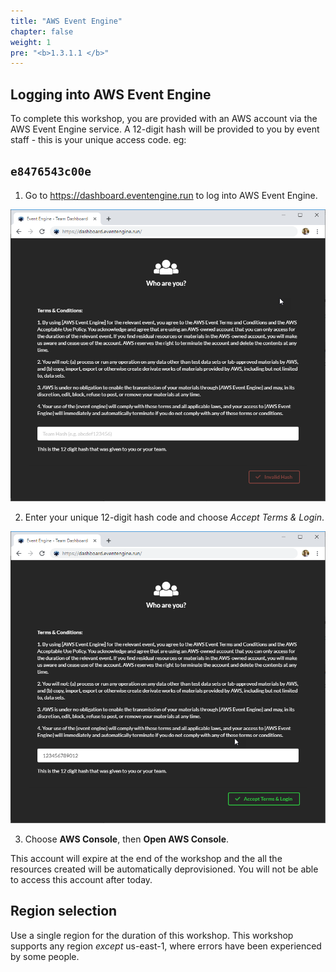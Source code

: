 ```yaml
---
title: "AWS Event Engine"
chapter: false
weight: 1
pre: "<b>1.3.1.1 </b>"
---
```



## Logging into AWS Event Engine

To complete this workshop, you are provided with an AWS account via the AWS Event Engine service. A 12-digit hash will be provided to you by event staff - this is your unique access code.
eg:
## `e8476543c00e`


1. Go to https://dashboard.eventengine.run to log into AWS Event Engine.

![Step 1](c9-step1.png)

2. Enter your unique 12-digit hash code and choose *Accept Terms & Login*.

![Step 2](c9-step2.png)

3. Choose **AWS Console**, then **Open AWS Console**.

This account will expire at the end of the workshop and the all the resources created will be automatically deprovisioned. You will not be able to access this account after today.

## Region selection

Use a single region for the duration of this workshop. This workshop supports any region *except* us-east-1, where errors have been experienced by some people. 
